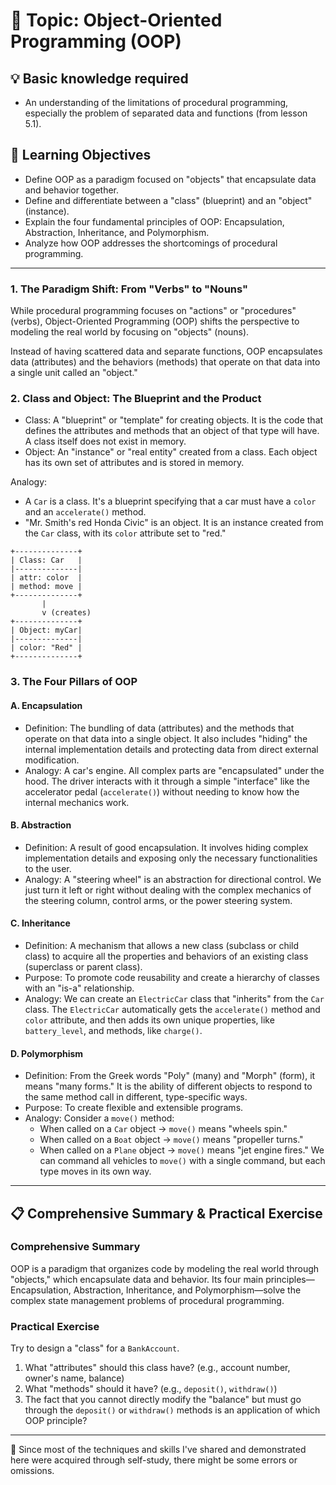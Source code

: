 # 📖 Topic: Object-Oriented Programming (OOP)

## 💡 Basic knowledge required

- An understanding of the limitations of procedural programming, especially the problem of separated data and functions (from lesson 5.1).

## 🎯 Learning Objectives

- Define OOP as a paradigm focused on "objects" that encapsulate data and behavior together.
- Define and differentiate between a "class" (blueprint) and an "object" (instance).
- Explain the four fundamental principles of OOP: Encapsulation, Abstraction, Inheritance, and Polymorphism.
- Analyze how OOP addresses the shortcomings of procedural programming.

---

### 1. The Paradigm Shift: From "Verbs" to "Nouns"

While procedural programming focuses on "actions" or "procedures" (verbs), Object-Oriented Programming (OOP) shifts the perspective to modeling the real world by focusing on "objects" (nouns).

Instead of having scattered data and separate functions, OOP encapsulates data (attributes) and the behaviors (methods) that operate on that data into a single unit called an "object."

### 2. Class and Object: The Blueprint and the Product

-   Class: A "blueprint" or "template" for creating objects. It is the code that defines the attributes and methods that an object of that type will have. A class itself does not exist in memory.
-   Object: An "instance" or "real entity" created from a class. Each object has its own set of attributes and is stored in memory.

Analogy:
-   A `Car` is a class. It's a blueprint specifying that a car must have a `color` and an `accelerate()` method.
-   "Mr. Smith's red Honda Civic" is an object. It is an instance created from the `Car` class, with its `color` attribute set to "red."

```
+--------------+
| Class: Car   |
|--------------|
| attr: color  |
| method: move |
+--------------+
       |
       v (creates)
+--------------+
| Object: myCar|
|--------------|
| color: "Red" |
+--------------+
```

### 3. The Four Pillars of OOP

#### A. Encapsulation

-   Definition: The bundling of data (attributes) and the methods that operate on that data into a single object. It also includes "hiding" the internal implementation details and protecting data from direct external modification.
-   Analogy: A car's engine. All complex parts are "encapsulated" under the hood. The driver interacts with it through a simple "interface" like the accelerator pedal (`accelerate()`) without needing to know how the internal mechanics work.

#### B. Abstraction

-   Definition: A result of good encapsulation. It involves hiding complex implementation details and exposing only the necessary functionalities to the user.
-   Analogy: A "steering wheel" is an abstraction for directional control. We just turn it left or right without dealing with the complex mechanics of the steering column, control arms, or the power steering system.

#### C. Inheritance

-   Definition: A mechanism that allows a new class (subclass or child class) to acquire all the properties and behaviors of an existing class (superclass or parent class).
-   Purpose: To promote code reusability and create a hierarchy of classes with an "is-a" relationship.
-   Analogy: We can create an `ElectricCar` class that "inherits" from the `Car` class. The `ElectricCar` automatically gets the `accelerate()` method and `color` attribute, and then adds its own unique properties, like `battery_level`, and methods, like `charge()`.

#### D. Polymorphism

-   Definition: From the Greek words "Poly" (many) and "Morph" (form), it means "many forms." It is the ability of different objects to respond to the same method call in different, type-specific ways.
-   Purpose: To create flexible and extensible programs.
-   Analogy: Consider a `move()` method:
    -   When called on a `Car` object -> `move()` means "wheels spin."
    -   When called on a `Boat` object -> `move()` means "propeller turns."
    -   When called on a `Plane` object -> `move()` means "jet engine fires."
    We can command all vehicles to `move()` with a single command, but each type moves in its own way.

---

## 📋 Comprehensive Summary & Practical Exercise

### Comprehensive Summary

OOP is a paradigm that organizes code by modeling the real world through "objects," which encapsulate data and behavior. Its four main principles—Encapsulation, Abstraction, Inheritance, and Polymorphism—solve the complex state management problems of procedural programming.

### Practical Exercise

Try to design a "class" for a `BankAccount`.
1.  What "attributes" should this class have? (e.g., account number, owner's name, balance)
2.  What "methods" should it have? (e.g., `deposit()`, `withdraw()`)
3.  The fact that you cannot directly modify the "balance" but must go through the `deposit()` or `withdraw()` methods is an application of which OOP principle?

---

📍 Since most of the techniques and skills I've shared and demonstrated here were acquired through self-study, there might be some errors or omissions.
